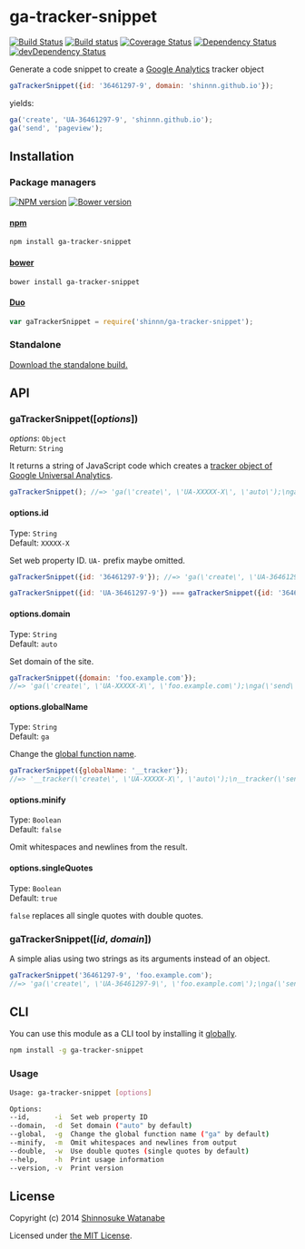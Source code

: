 # ga-tracker-snippet

[![Build Status](https://img.shields.io/travis/shinnn/ga-tracker-snippet.svg?style=flat)](https://travis-ci.org/shinnn/ga-tracker-snippet)
[![Build status](https://ci.appveyor.com/api/projects/status/2t08amtmb6w4trjv?svg=true)](https://ci.appveyor.com/project/ShinnosukeWatanabe/ga-tracker-snippet)
[![Coverage Status](https://img.shields.io/coveralls/shinnn/ga-tracker-snippet.svg?style=flat)](https://coveralls.io/r/shinnn/ga-tracker-snippet)
[![Dependency Status](https://david-dm.org/shinnn/ga-tracker-snippet.svg?style=flat)](https://david-dm.org/shinnn/ga-tracker-snippet)
[![devDependency Status](https://david-dm.org/shinnn/ga-tracker-snippet/dev-status.svg?style=flat)](https://david-dm.org/shinnn/ga-tracker-snippet#info=devDependencies)

Generate a code snippet to create a [Google Analytics](http://www.google.com/analytics/) tracker object

```javascript
gaTrackerSnippet({id: '36461297-9', domain: 'shinnn.github.io'});
```

yields:

```javascript
ga('create', 'UA-36461297-9', 'shinnn.github.io');
ga('send', 'pageview');
```

## Installation

### Package managers

[![NPM version](https://img.shields.io/npm/v/ga-tracker-snippet.svg?style=flat)](https://www.npmjs.com/package/ga-tracker-snippet)
[![Bower version](https://img.shields.io/bower/v/ga-tracker-snippet.svg?style=flat)](https://github.com/shinnn/ga-tracker-snippet/releases)

#### [npm](https://www.npmjs.com/)

```sh
npm install ga-tracker-snippet
```

#### [bower](http://bower.io/)

```sh
bower install ga-tracker-snippet
```

#### [Duo](http://duojs.org/)

```javascript
var gaTrackerSnippet = require('shinnn/ga-tracker-snippet');
```

### Standalone

[Download the standalone build.](https://raw.githubusercontent.com/shinnn/ga-tracker-snippet/master/dist/ga-tracker-snippet-standalone.js)

## API

### gaTrackerSnippet([*options*])

*options*: `Object`  
Return: `String`

It returns a string of JavaScript code which creates a [tracker object of Google Universal Analytics](https://developers.google.com/analytics/devguides/collection/analyticsjs/advanced#creation).

```javascript
gaTrackerSnippet(); //=> 'ga(\'create\', \'UA-XXXXX-X\', \'auto\');\nga(\'send\', \'pageview\');'
```

#### options.id

Type: `String`  
Default: `XXXXX-X`

Set web property ID. `UA-` prefix maybe omitted.

```javascript
gaTrackerSnippet({id: '36461297-9'}); //=> 'ga(\'create\', \'UA-36461297-9\', ... '

gaTrackerSnippet({id: 'UA-36461297-9'}) === gaTrackerSnippet({id: '36461297-9'}); //=> true
```

#### options.domain

Type: `String`  
Default: `auto`

Set domain of the site.

```javascript
gaTrackerSnippet({domain: 'foo.example.com'});
//=> 'ga(\'create\', \'UA-XXXXX-X\', \'foo.example.com\');\nga(\'send\', \'pageview\');'
```

#### options.globalName

Type: `String`  
Default: `ga`

Change the [global function name](https://developers.google.com/analytics/devguides/collection/analyticsjs/advanced#renaming).

```javascript
gaTrackerSnippet({globalName: '__tracker'});
//=> '__tracker(\'create\', \'UA-XXXXX-X\', \'auto\');\n__tracker(\'send\', \'pageview\');'
```

#### options.minify

Type: `Boolean`  
Default: `false`

Omit whitespaces and newlines from the result.

#### options.singleQuotes

Type: `Boolean`  
Default: `true`

`false` replaces all single quotes with double quotes.

### gaTrackerSnippet([*id*, *domain*])

A simple alias using two strings as its arguments instead of an object.

```javascript
gaTrackerSnippet('36461297-9', 'foo.example.com');
//=> 'ga(\'create\', \'UA-36461297-9\', \'foo.example.com\');\nga(\'send\', \'pageview\');'
```

## CLI

You can use this module as a CLI tool by installing it [globally](https://www.npmjs.org/doc/files/npm-folders.html#global-installation).

```sh
npm install -g ga-tracker-snippet
```

### Usage

```sh
Usage: ga-tracker-snippet [options]

Options:
--id,      -i  Set web property ID
--domain,  -d  Set domain ("auto" by default)
--global,  -g  Change the global function name ("ga" by default)
--minify,  -m  Omit whitespaces and newlines from output
--double,  -w  Use double quotes (single quotes by default)
--help,    -h  Print usage information
--version, -v  Print version
```

## License

Copyright (c) 2014 [Shinnosuke Watanabe](https://github.com/shinnn)

Licensed under [the MIT License](./LICENSE).
